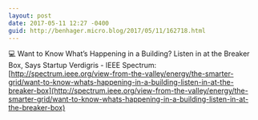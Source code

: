 ```yaml
---
layout: post
date: 2017-05-11 12:27 -0400
guid: http://benhager.micro.blog/2017/05/11/162718.html
---
```

💻 Want to Know What’s Happening in a Building? Listen in at the Breaker Box, Says Startup Verdigris - IEEE Spectrum: [http://spectrum.ieee.org/view-from-the-valley/energy/the-smarter-grid/want-to-know-whats-happening-in-a-building-listen-in-at-the-breaker-box](http://spectrum.ieee.org/view-from-the-valley/energy/the-smarter-grid/want-to-know-whats-happening-in-a-building-listen-in-at-the-breaker-box)
